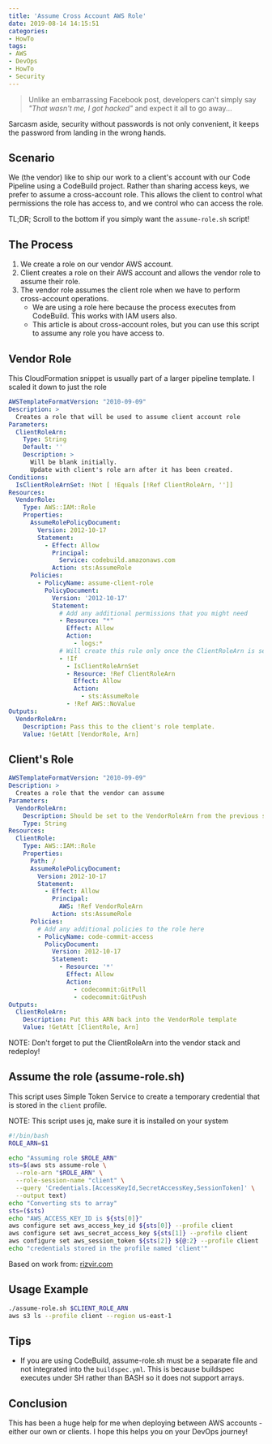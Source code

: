 ```yaml
---
title: 'Assume Cross Account AWS Role'
date: 2019-08-14 14:15:51
categories:
- HowTo
tags:
- AWS
- DevOps
- HowTo
- Security
---
```


> Unlike an embarrassing Facebook post, developers can't simply say _"That wasn't me, I got hacked"_ and expect it all to go away...

Sarcasm aside, security without passwords is not only convenient, it keeps the password from landing in the wrong hands.

<!-- more -->

## Scenario

We (the vendor) like to ship our work to a client's account with our Code Pipeline using a CodeBuild project. Rather than sharing access keys, we prefer to assume a cross-account role. This allows the client to control what permissions the role has access to, and we control who can access the role.

TL;DR; Scroll to the bottom if you simply want the `assume-role.sh` script!

## The Process

1. We create a role on our vendor AWS account.
2. Client creates a role on their AWS account and allows the vendor role to assume their role.
3. The vendor role assumes the client role when we have to perform cross-account operations.
    - We are using a role here because the process executes from CodeBuild. This works with IAM users also.
    - This article is about cross-account roles, but you can use this script to assume any role you have access to.

## Vendor Role

This CloudFormation snippet is usually part of a larger pipeline template. I scaled it down to just the role

```yaml
AWSTemplateFormatVersion: "2010-09-09"
Description: >
  Creates a role that will be used to assume client account role
Parameters:
  ClientRoleArn:
    Type: String
    Default: ''
    Description: >
      Will be blank initially.
      Update with client's role arn after it has been created.
Conditions:
  IsClientRoleArnSet: !Not [ !Equals [!Ref ClientRoleArn, '']]
Resources:
  VendorRole:
    Type: AWS::IAM::Role
    Properties:
      AssumeRolePolicyDocument:
        Version: 2012-10-17
        Statement:
          - Effect: Allow
            Principal:
              Service: codebuild.amazonaws.com
            Action: sts:AssumeRole
      Policies:
        - PolicyName: assume-client-role
          PolicyDocument:
            Version: '2012-10-17'
            Statement:
              # Add any additional permissions that you might need
              - Resource: "*"
                Effect: Allow
                Action:
                  - logs:*
              # Will create this rule only once the ClientRoleArn is set
              - !If
                - IsClientRoleArnSet
                - Resource: !Ref ClientRoleArn
                  Effect: Allow
                  Action:
                    - sts:AssumeRole
                - !Ref AWS::NoValue
Outputs:
  VendorRoleArn:
    Description: Pass this to the client's role template.
    Value: !GetAtt [VendorRole, Arn]
```

## Client's Role

```yaml
AWSTemplateFormatVersion: "2010-09-09"
Description: >
  Creates a role that the vendor can assume
Parameters:
  VendorRoleArn:
    Description: Should be set to the VendorRoleArn from the previous stack.
    Type: String
Resources:
  ClientRole:
    Type: AWS::IAM::Role
    Properties:
      Path: /
      AssumeRolePolicyDocument:
        Version: 2012-10-17
        Statement:
          - Effect: Allow
            Principal:
              AWS: !Ref VendorRoleArn
            Action: sts:AssumeRole
      Policies:
        # Add any additional policies to the role here
        - PolicyName: code-commit-access
          PolicyDocument:
            Version: 2012-10-17
            Statement:
              - Resource: '*'
                Effect: Allow
                Action:
                  - codecommit:GitPull
                  - codecommit:GitPush
Outputs:
  ClientRoleArn:
    Description: Put this ARN back into the VendorRole template
    Value: !GetAtt [ClientRole, Arn]
```

NOTE: Don't forget to put the ClientRoleArn into the vendor stack and redeploy!

## Assume the role (assume-role.sh)

This script uses Simple Token Service to create a temporary credential that is stored in the `client` profile.

NOTE: This script uses jq, make sure it is installed on your system

```bash
#!/bin/bash
ROLE_ARN=$1

echo "Assuming role $ROLE_ARN"
sts=$(aws sts assume-role \
  --role-arn "$ROLE_ARN" \
  --role-session-name "client" \
  --query 'Credentials.[AccessKeyId,SecretAccessKey,SessionToken]' \
  --output text)
echo "Converting sts to array"
sts=($sts)
echo "AWS_ACCESS_KEY_ID is ${sts[0]}"
aws configure set aws_access_key_id ${sts[0]} --profile client
aws configure set aws_secret_access_key ${sts[1]} --profile client
aws configure set aws_session_token ${sts[2]} ${@:2} --profile client
echo "credentials stored in the profile named 'client'"
```

Based on work from: [rizvir.com](https://rizvir.com/articles/AWS-cli-tips)

## Usage Example

```bash
./assume-role.sh $CLIENT_ROLE_ARN
aws s3 ls --profile client --region us-east-1
```

## Tips

- If you are using CodeBuild, assume-role.sh must be a separate file and not integrated into the `buildspec.yml`. This is because buildspec executes under SH rather than BASH so it does not support arrays.

## Conclusion

This has been a huge help for me when deploying between AWS accounts - either our own or clients. I hope this helps you on your DevOps journey!
